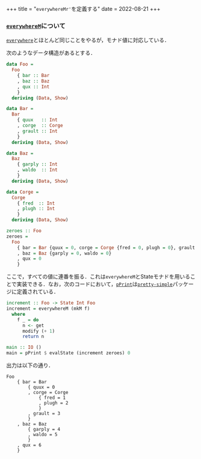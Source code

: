 +++
title = "`everywhereMr'`を定義する"
date = 2022-08-21
+++

### [`everywhereM`](https://hackage.haskell.org/package/syb-0.7.2.1/docs/Data-Generics-Schemes.html#v:everywhereM)について

[`everywhere`](https://hackage.haskell.org/package/syb-0.7.2.1/docs/Data-Generics-Schemes.html#v:everywhere)とほとんど同じことをやるが，モナド値に対応している．

次のようなデータ構造があるとする．

```haskell
data Foo =
  Foo
    { bar :: Bar
    , baz :: Baz
    , qux :: Int
    }
  deriving (Data, Show)

data Bar =
  Bar
    { quux   :: Int
    , corge  :: Corge
    , grault :: Int
    }
  deriving (Data, Show)

data Baz =
  Baz
    { garply :: Int
    , waldo  :: Int
    }
  deriving (Data, Show)

data Corge =
  Corge
    { fred  :: Int
    , plugh :: Int
    }
  deriving (Data, Show)

zeroes :: Foo
zeroes =
  Foo
    { bar = Bar {quux = 0, corge = Corge {fred = 0, plugh = 0}, grault = 0}
    , baz = Baz {garply = 0, waldo = 0}
    , qux = 0
    }
```

ここで，すべての値に連番を振る．これは`everywhereM`とStateモナドを用いることで実装できる．なお，次のコードにおいて，[`pPrint`](https://hackage.haskell.org/package/pretty-simple-4.1.1.0/docs/Text-Pretty-Simple.html#v:pPrint)は[`pretty-simple`](https://hackage.haskell.org/package/pretty-simple)パッケージに定義されている．

```haskell
increment :: Foo -> State Int Foo
increment = everywhereM (mkM f)
  where
    f _ = do
      n <- get
      modify (+ 1)
      return n

main :: IO ()
main = pPrint $ evalState (increment zeroes) 0
```

出力は以下の通り．

```
Foo
    { bar = Bar
        { quux = 0
        , corge = Corge
            { fred = 1
            , plugh = 2
            }
        , grault = 3
        }
    , baz = Baz
        { garply = 4
        , waldo = 5
        }
    , qux = 6
    }
```
